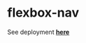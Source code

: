 # flexbox-nav

See deployment **[here](https://jollity.github.io/flexbox/10-flexbox-nav/index.html)**
